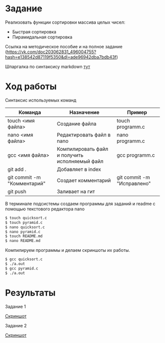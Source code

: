 # Задание

Реализовать функции сортировки массива целых чисел:
- Быстрая сортировка
- Пирамидальная сортировка

Ссылка на методическое пособие и на полное задание (https://vk.com/doc203062831_496004755?hash=e138542d87119f5350&dl=ade96942dba7bdb43f)

Шпаргалка по синтаксису markdown [ тут](http://ilfire.ru/kompyutery/shpargalka-po-sintaksisu-markdown-markdaun-so-vsemi-samymi-populyarnymi-tegami/)

# Ход работы

Синтаксис используемых команд

|Команда| Назначение |Пример |
|-----|-----| ----- |
|touch <имя файла> | Создание файла | touch programm.c|
| nano <имя файла> | Редактировать файл в nano | nano programm.c |
| gcc <имя файла> | Компилировать файл и получить исполняемый файл | gcc programm.c |
| git add . | Добавляет в index |  |
| git commit -m "Комментарий" |Создает комментарий | git commit -m "Исправлено" |
| git push | Заливает на гит | |

В терминале подсистемы создаем программы для заданий и readme с помощью текстового редактора nano
```sh
$ touch quicksort.c
$ touch pyramid.c
$ nano quicksort.c
$ nano pyramid.c
$ touch README.md
$ nano README.md
```
Компилируем программы и делаем скриншоты их работы.
```sh
$ gcc quicksort.c
$ ./a.out
$ gcc pyramid.c
$ ./a.out
```

# Результаты

Задание 1

[Скриншот](https://github.com/OlgaTsyr/Timp/blob/pr7/71.PNG)

Задание 2

[Скриншот](https://github.com/OlgaTsyr/Timp/blob/pr7/72.PNG)





